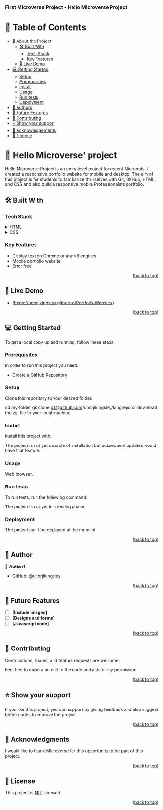 <a name="readme-top"></a>

  <h3><b> First Microverse Project - Hello Microverse Project</b></h3>

</div>

# 📗 Table of Contents

- [📖 About the Project](#about-project)
  - [🛠 Built With](#built-with)
    - [Tech Stack](#tech-stack)
    - [Key Features](#key-features)
  - [🚀 Live Demo](#live-demo)
- [💻 Getting Started](#getting-started)
  - [Setup](#setup)
  - [Prerequisites](#prerequisites)
  - [Install](#install)
  - [Usage](#usage)
  - [Run tests](#run-tests)
  - [Deployment](#triangular_flag_on_post-deployment)
- [👥 Authors](#authors)
- [🔭 Future Features](#future-features)
- [🤝 Contributing](#contributing)
- [⭐️ Show your support](#support)
- [🙏 Acknowledgements](#acknowledgements)
- [📝 License](#license)

<!-- PROJECT DESCRIPTION -->

# 📖 Hello Microverse' project <a name="about-project"></a>

Hello Microverse Project is an entry level project for recent Micronuts. I created a responsive portfolio website for mobile and desktop. The aim of this project is for students to familiarize theirselves with Git, GitHub, HTML, and CSS and also build a responsive mobile Professionalsts portfolio.

## 🛠 Built With <a name="built-with"></a>

### Tech Stack <a name="tech-stack"></a>

<details>
  <summary>HTML</summary>
  <ul>
    <li><a href="#">HTML</a></li>
  </ul>
</details>

<details>
  <summary>CSS</summary>
  <ul>
    <li><a href="#">css</a></li>
  </ul>
</details>

### Key Features <a name="key-features"></a>

- Display text on Chrome or any v8 engines
- Mobile portfolio website
- Error free

<p align="right">(<a href="#readme-top">back to top</a>)</p>

<!-- LIVE DEMO -->

## 🚀 Live Demo <a name="https://unorjikingsley.github.io/Portfolio-Website/"></a>

- (https://unorjikingsley.github.io/Portfolio-Website/)

<p align="right">(<a href="#readme-top">back to top</a>)</p>

<!-- GETTING STARTED -->

## 💻 Getting Started <a name="getting-started"></a>

To get a local copy up and running, follow these steps.

### Prerequisites

In order to run this project you need:

- Create a GitHub Repository

### Setup

Clone this repository to your desired folder:

cd my-folder
git clone git@github.com/unorjikingsley/kingrepo
or download the zip file to your local machine

### Install

Install this project with:

The project is not yet capable of installation but subsequent updates would have that feature.

### Usage

Web browser.

### Run tests

To run tests, run the following command:

The project is not yet in a testing phase.

### Deployment

The project can't be deployed at the moment

<p align="right">(<a href="#readme-top">back to top</a>)</p>

<!-- AUTHORS -->

## 👥 Author <a name="authors"></a>

👤 **Author1**

- GitHub: [@unorjikingsley](https://github.com/unorjikingsley)

<p align="right">(<a href="#readme-top">back to top</a>)</p>

<!-- FUTURE FEATURES -->

## 🔭 Future Features <a name="future-features"></a>

- [ ] **[Include images]**
- [ ] **[Designs and forms]**
- [ ] **[Javascript code]**

<p align="right">(<a href="#readme-top">back to top</a>)</p>

<!-- CONTRIBUTING -->

## 🤝 Contributing <a name="contributing"></a>

Contributions, issues, and feature requests are welcome!

Feel free to make a an edit to the code and ask for my permission.

<p align="right">(<a href="#readme-top">back to top</a>)</p>

<!-- SUPPORT -->

## ⭐️ Show your support <a name="support"></a>

If you like this project, you can support by giving feedback and also suggest better codes to improve the project

<p align="right">(<a href="#readme-top">back to top</a>)</p>

<!-- ACKNOWLEDGEMENTS -->

## 🙏 Acknowledgments <a name="acknowledgements"></a>

I would like to thank Microverse for this opportunity to be part of this project.

<p align="right">(<a href="#readme-top">back to top</a>)</p>

<!-- LICENSE -->

## 📝 License <a name="license"></a>

This project is [MIT](./LICENSE) licensed.

<p align="right">(<a href="#readme-top">back to top</a>)</p>
